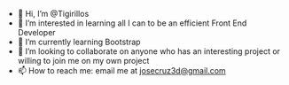 - 👋 Hi, I’m @Tigirillos
- 👀 I’m interested in learning all I can to be an efficient Front End Developer
- 🌱 I’m currently learning Bootstrap
- 💞️ I’m looking to collaborate on anyone who has an interesting project or willing to join me on my own project
- 📫 How to reach me: email me at josecruz3d@gmail.com

<!---
Tigirillos/Tigirillos is a ✨ special ✨ repository because its `README.md` (this file) appears on your GitHub profile.
You can click the Preview link to take a look at your changes.
--->
